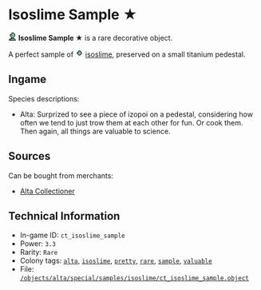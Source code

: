 # Isoslime Sample ★

<img src="https://raw.githubusercontent.com/Ceterai/Enternia/main/objects/alta/special/samples/isoslime/icon.png" alt="Isoslime Sample ★ icon" loading="lazy" height="16px" width="auto" /> **Isoslime Sample ★** is a rare decorative object.

A perfect sample of <img src="https://raw.githubusercontent.com/Ceterai/Enternia/main/items/throwables/ct_isoslime_ball.png" alt="Isoslime icon" loading="lazy" height="16px" width="auto" /> [isoslime](https://ceterai.github.io/MyEnternia/Wiki/Isoslime), preserved on a small titanium pedestal.

## Ingame

Species descriptions:

- Alta: Surprized to see a piece of izopoi on a pedestal, considering how often we tend to just trow them at each other for fun. Or cook them. Then again, all things are valuable to science.

## Sources

Can be bought from merchants:

- [Alta Collectioner](https://ceterai.github.io/MyEnternia/Wiki/AltaCollectioner)

## Technical Information

- In-game ID: `ct_isoslime_sample`
- Power: `3.3`
- Rarity: `Rare`
- Colony tags: [`alta`](https://ceterai.github.io/MyEnternia/Wiki/Tags/Alta), [`isoslime`](https://ceterai.github.io/MyEnternia/Wiki/Tags/Isoslime), [`pretty`](https://ceterai.github.io/MyEnternia/Wiki/Tags/Pretty), [`rare`](https://ceterai.github.io/MyEnternia/Wiki/Tags/Rare), [`sample`](https://ceterai.github.io/MyEnternia/Wiki/Tags/Sample), [`valuable`](https://ceterai.github.io/MyEnternia/Wiki/Tags/Valuable)
- File: [`/objects/alta/special/samples/isoslime/ct_isoslime_sample.object`](https://github.com/Ceterai/Enternia/blob/main/objects/alta/special/samples/isoslime/ct_isoslime_sample.object)
